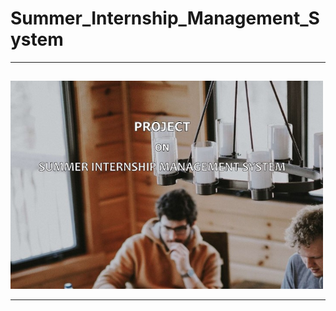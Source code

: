 # Summer_Internship_Management_System
<!DOCTYPE html>
<html>
<body>
  <hr> </hr>
<h2> </h2>
<img src="summer.jpg"  alt="Trulli" width="500" height="333">
  
 <hr> </hr>
</body>
</html>
